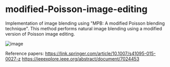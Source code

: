 # modified-Poisson-image-editing

Implementation of image blending using "MPB: A modified Poisson blending technique". This method performs natural image blending using a modified version of Poisson image editing.

![image](https://lh6.googleusercontent.com/X6z9i95gFK7XW3W3khuLEEdP_XUfWboIH_wn0o_5pX2MiF2MZ1wymVCrfi0Iha1LZE1GeG7QSL9OO_RGE-isODb6r9RwWTjke6bWDxu4SFCBBOpII0Wg=w1175)

Reference papers:
https://link.springer.com/article/10.1007/s41095-015-0027-z
https://ieeexplore.ieee.org/abstract/document/7024453

